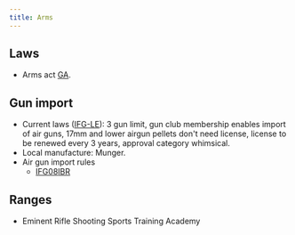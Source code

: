 ```yaml
---
title: Arms
---
```


## Laws
- Arms act [GA](http://gunaccessory.com/laws/schedule-I.htm).

## Gun import
- Current laws ([IFG-LE](https://indiansforguns.com/viewforum.php?f=4)): 3 gun limit, gun club membership enables import of air guns, 17mm and lower airgun pellets don't need license, license to be renewed every 3 years, approval category whimsical.
- Local manufacture: Munger.
- Air gun import rules
    - [IFG08](https://indiansforguns.com/viewtopic.php?t=3481)[IBR](http://www.indiabaggagerules.com/2008/01/india-custom-rule-importing-firearms.html)

## Ranges
- Eminent Rifle Shooting Sports Training Academy